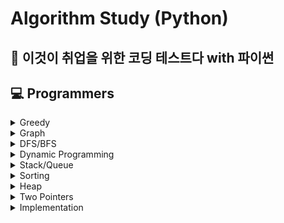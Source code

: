 # Algorithm Study (Python)
## 🐍 이것이 취업을 위한 코딩 테스트다 with 파이썬
## 💻 Programmers

<details>
  <summary>
    Greedy
  </summary>

  - LV2 | [큰 수 만들기](https://github.com/Bal1oon/CodingTestStudy/blob/main/Programmers/Level_2/%ED%81%B0%EC%88%98%EB%A7%8C%EB%93%A4%EA%B8%B0.py)

  - LV3 | [기지국 설치](https://github.com/Bal1oon/CodingTestStudy/blob/main/Programmers/Level_3/%EA%B8%B0%EC%A7%80%EA%B5%AD%EC%84%A4%EC%B9%98.py)

  - LV3 | [단속카메라](https://github.com/Bal1oon/CodingTestStudy/blob/main/Programmers/Level_3/%EB%8B%A8%EC%86%8D%EC%B9%B4%EB%A9%94%EB%9D%BC.py)

  - LV3 | [숫자 게임](https://github.com/Bal1oon/CodingTestStudy/blob/main/Programmers/Level_3/%EC%88%AB%EC%9E%90%EA%B2%8C%EC%9E%84.py)

</details>

<details>
  <summary>
    Graph
  </summary>
  
  - LV3 | [가장 먼 노드](https://github.com/Bal1oon/CodingTestStudy/blob/main/Programmers/Level_3/%EA%B0%80%EC%9E%A5%EB%A8%BC%EB%85%B8%EB%93%9C.py)

  - LV3 | [섬 연결하기](https://github.com/Bal1oon/CodingTestStudy/blob/main/Programmers/Level_3/%EC%84%AC%EC%97%B0%EA%B2%B0%ED%95%98%EA%B8%B0.py)

</details>

<details>
  <summary>
    DFS/BFS
  </summary>
  
  - LV2 | [게임 맵 최단거리](https://github.com/Bal1oon/CodingTestStudy/blob/main/Programmers/Level_2/%EA%B2%8C%EC%9E%84%EB%A7%B5%EC%B5%9C%EB%8B%A8%EA%B1%B0%EB%A6%AC.py)

  - LV3 | [여행경로](https://github.com/Bal1oon/CodingTestStudy/blob/main/Programmers/Level_3/%EC%97%AC%ED%96%89%EA%B2%BD%EB%A1%9C.py)

</details>

<details>
  <summary>
    Dynamic Programming
  </summary>

  - LV2 | [땅따먹기](https://github.com/Bal1oon/CodingTestStudy/blob/main/Programmers/Level_2/%EB%95%85%EB%94%B0%EB%A8%B9%EA%B8%B0.py)
  
  - LV3 | [등굣길](https://github.com/Bal1oon/CodingTestStudy/blob/main/Programmers/Level_3/%EB%93%B1%EA%B5%A3%EA%B8%B8.py)
  
  - LV3 | [스티커 모으기](https://github.com/Bal1oon/CodingTestStudy/blob/main/Programmers/Level_3/%EC%8A%A4%ED%8B%B0%EC%BB%A4%EB%AA%A8%EC%9C%BC%EA%B8%B0.py)

  - LV3 | [정수삼각형](https://github.com/Bal1oon/CodingTestStudy/blob/main/Programmers/Level_3/%EC%A0%95%EC%88%98%EC%82%BC%EA%B0%81%ED%98%95.py)

  - LV4 | [도둑질](https://github.com/Bal1oon/CodingTestStudy/blob/main/Programmers/Level_4/%EB%8F%84%EB%91%91%EC%A7%88.py)
  
</details>

<details>
  <summary>
    Stack/Queue
  </summary>

  - LV2 | [기능개발](https://github.com/Bal1oon/CodingTestStudy/blob/main/Programmers/Level_2/%EA%B8%B0%EB%8A%A5%EA%B0%9C%EB%B0%9C.py)

  - LV2 | [주식가격](https://github.com/Bal1oon/CodingTestStudy/blob/main/Programmers/Level_2/%EC%A3%BC%EC%8B%9D%EA%B0%80%EA%B2%A9.py)

  - LV2 | [캐시](https://github.com/Bal1oon/CodingTestStudy/blob/main/Programmers/Level_2/%EC%BA%90%EC%8B%9C.py)

  - LV2 | [프로세스](https://github.com/Bal1oon/CodingTestStudy/blob/main/Programmers/Level_2/%ED%94%84%EB%A1%9C%EC%84%B8%EC%8A%A4.py)
</details>

<details>
  <summary>
    Sorting
  </summary>
  
  - LV2 | [튜플](https://github.com/Bal1oon/CodingTestStudy/blob/main/Programmers/Level_2/%ED%8A%9C%ED%94%8C.py)

  - LV2 | [파일명 정렬](https://github.com/Bal1oon/CodingTestStudy/blob/main/Programmers/Level_2/%ED%8C%8C%EC%9D%BC%EB%AA%85%EC%A0%95%EB%A0%AC.py)

  - LV3 | [인사고과](https://github.com/Bal1oon/CodingTestStudy/blob/main/Programmers/Level_3/%EC%9D%B8%EC%82%AC%EA%B3%A0%EA%B3%BC.py)

</details>

<details>
  <summary>
    Heap
  </summary>

  - LV2 | [더 맵게](https://github.com/Bal1oon/CodingTestStudy/blob/main/Programmers/Level_2/%EB%8D%94%EB%A7%B5%EA%B2%8C.py)

  - LV3 | [야근지수](https://github.com/Bal1oon/CodingTestStudy/blob/main/Programmers/Level_3/%EC%95%BC%EA%B7%BC%EC%A7%80%EC%88%98.py)

  - LV3 | [이중우선순위큐](https://github.com/Bal1oon/CodingTestStudy/blob/main/Programmers/Level_3/%EC%9D%B4%EC%A4%91%EC%9A%B0%EC%84%A0%EC%88%9C%EC%9C%84%ED%81%90.py)
</details>

<details>
  <summary>
    Two Pointers
  </summary>

  - LV2 | [롤케이크 자르기](https://github.com/Bal1oon/CodingTestStudy/blob/main/Programmers/Level_2/%EB%A1%A4%EC%BC%80%EC%9D%B4%ED%81%AC%EC%9E%90%EB%A5%B4%EA%B8%B0.py)

  - LV2 | [연속된 부분 수열의 합](https://github.com/Bal1oon/CodingTestStudy/blob/main/Programmers/Level_2/%EC%95%95%EC%B6%95.py)

  - LV3 | [보석쇼핑](https://github.com/Bal1oon/CodingTestStudy/blob/main/Programmers/Level_3/%EB%B3%B4%EC%84%9D%EC%87%BC%ED%95%91.py)
</details>

<details>
  <summary>
    Implementation
  </summary>

  - LV2 | 집합 | [뉴스 클러스터링](https://github.com/Bal1oon/CodingTestStudy/blob/main/Programmers/Level_2/%EB%89%B4%EC%8A%A4%ED%81%B4%EB%9F%AC%EC%8A%A4%ED%84%B0%EB%A7%81.py)

  - LV2 | 완전탐색 | [모음사전](https://github.com/Bal1oon/CodingTestStudy/blob/main/Programmers/Level_2/%EB%AA%A8%EC%9D%8C%EC%82%AC%EC%A0%84.py)

  - LV2 | 배열 | [방문길이](https://github.com/Bal1oon/CodingTestStudy/blob/main/Programmers/Level_2/%EB%B0%A9%EB%AC%B8%EA%B8%B8%EC%9D%B4.py)

  - LV2 | LZW 압축 | [압축](https://github.com/Bal1oon/CodingTestStudy/blob/main/Programmers/Level_2/%EC%95%95%EC%B6%95.py)

  - LV2 | 진수 변환 | [k진수에서 소수 개수 구하기](https://github.com/Bal1oon/CodingTestStudy/blob/main/Programmers/Level_2/k%EC%A7%84%EC%88%98%EC%97%90%EC%84%9C%EC%86%8C%EC%88%98%EA%B0%9C%EC%88%98%EA%B5%AC%ED%95%98%EA%B8%B0.py)

  - LV2 | 진수 변환 | [n진수 게임](https://github.com/Bal1oon/CodingTestStudy/blob/main/Programmers/Level_2/n%EC%A7%84%EC%88%98%EA%B2%8C%EC%9E%84.py)

  - LV3 | 백트래킹 | [불량 사용자](https://github.com/Bal1oon/CodingTestStudy/blob/main/Programmers/Level_3/%EB%B6%88%EB%9F%89%EC%82%AC%EC%9A%A9%EC%9E%90.py)

  - LV3 | 수학적 문제 | [최고의 집합](https://github.com/Bal1oon/CodingTestStudy/blob/main/Programmers/Level_3/%EC%B5%9C%EA%B3%A0%EC%9D%98%EC%A7%91%ED%95%A9.py)
</details>
